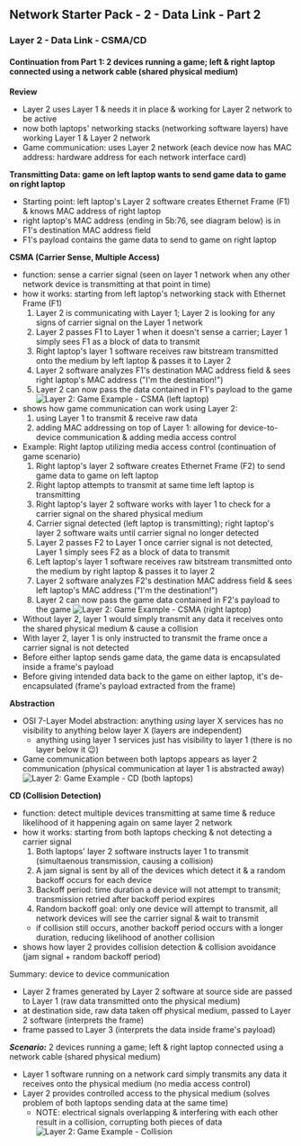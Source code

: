 ## Network Starter Pack - 2 - Data Link - Part 2 ##
### Layer 2 - Data Link - CSMA/CD
#### Continuation from Part 1: 2 devices running a game; left & right laptop connected using a network cable (shared physical medium)
**Review**
* Layer 2 uses Layer 1 & needs it in place & working for Layer 2 network to be active
* now both laptops' networking stacks (networking software layers) have working Layer 1 & Layer 2 network
* Game communication: uses Layer 2 network (each device now has MAC address: hardware address for each network interface card)

**Transmitting Data: game on left laptop wants to send game data to game on right laptop**
* Starting point: left laptop's Layer 2 software creates Ethernet Frame (F1) & knows MAC address of right laptop
* right laptop's MAC address (ending in 5b:76, see diagram below) is in F1's destination MAC address field
* F1's payload contains the game data to send to game on right laptop

**CSMA (Carrier Sense, Multiple Access)**
* function: sense a carrier signal (seen on layer 1 network when any other network device is transmitting at that point in time)
* how it works: starting from left laptop's networking stack with Ethernet Frame (F1)
  1. Layer 2 is communicating with Layer 1; Layer 2 is looking for any signs of carrier signal on the Layer 1 network
  2. Layer 2 passes F1 to Layer 1 when it doesn't sense a carrier; Layer 1 simply sees F1 as a block of data to transmit
  3. Right laptop's layer 1 software receives raw bitstream transmitted onto the medium by left laptop & passes it to Layer 2
  4. Layer 2 software analyzes F1's destination MAC address field & sees right laptop's MAC address ("I'm the destination!")
  5. Layer 2 can now pass the data contained in F1's payload to the game
 ![Layer 2: Game Example - CSMA (left laptop)](https://i.postimg.cc/HsvwMktW/image12.png)
* shows how game communication can work using Layer 2: 
  1. using Layer 1 to transmit & receive raw data
  2. adding MAC addressing on top of Layer 1: allowing for device-to-device communication & adding media access control
* Example: Right laptop utilizing media access control (continuation of game scenario)
  1. Right laptop's layer 2 software creates Ethernet Frame (F2) to send game data to game on left laptop
  2. Right laptop attempts to transmit at same time left laptop is transmitting
  3. Right laptop's layer 2 software works with layer 1 to check for a carrier signal on the shared physical medium
  4. Carrier signal detected (left laptop is transmitting); right laptop's layer 2 software waits until carrier signal no longer detected
  5. Layer 2 passes F2 to Layer 1 once carrier signal is not detected, Layer 1 simply sees F2 as a block of data to transmit
  6. Left laptop's layer 1 software receives raw bitstream transmitted onto the medium by right laptop & passes it to layer 2
  7. Layer 2 software analyzes F2's destination MAC address field & sees left laptop's MAC address ("I'm the destination!")
  8. Layer 2 can now pass the game data contained in F2's payload to the game
![Layer 2: Game Example - CSMA (right laptop)](https://i.postimg.cc/T3h2Kqdf/image14.png)
* Without layer 2, layer 1 would simply transmit any data it receives onto the shared physical medium & cause a collision
* With layer 2, layer 1 is only instructed to transmit the frame once a carrier signal is not detected
* Before either laptop sends game data, the game data is encapsulated inside a frame's payload
* Before giving intended data back to the game on either laptop, it's de-encapsulated (frame's payload extracted from the frame)

**Abstraction** 
* OSI 7-Layer Model abstraction: anything _using_ layer X services has no visibility to anything below layer X (layers are independent)
  * anything using layer 1 services just has visibility to layer 1 (there is no layer below it 😉)
* Game communication between both laptops appears as layer 2 communication (physical communication at layer 1 is abstracted away)
![Layer 2: Game Example - CD (both laptops)](https://i.postimg.cc/HxQyJFG7/image15.png)

**CD (Collision Detection)**
* function: detect multiple devices transmitting at same time & reduce likelihood of it happening again on same layer 2 network
* how it works: starting from both laptops checking & not detecting a carrier signal
  1. Both laptops' layer 2 software instructs layer 1 to transmit (simultaenous transmission, causing a collision)
  2. A jam signal is sent by all of the devices which detect it & a random backoff occurs for each device
  3. Backoff period: time duration a device will not attempt to transmit; transmission retried after backoff period expires
  4. Random backoff goal: only one device will attempt to transmit, all network devices will see the carrier signal & wait to transmit
  * if collision still occurs, another backoff period occurs with a longer duration, reducing likelihood of another collision
* shows how layer 2 provides collision detection & collision avoidance (jam signal + random backoff period)

Summary: device to device communication
* Layer 2 frames generated by Layer 2 software at source side are passed to Layer 1 (raw data transmitted onto the physical medium)
* at destination side, raw data taken off physical medium, passed to Layer 2 software (interprets the frame)
* frame passed to Layer 3 (interprets the data inside frame's payload) 

**_Scenario:_** 2 devices running a game; left & right laptop connected using a network cable (shared physical medium)
* Layer 1 software running on a network card simply transmits any data it receives onto the physical medium (no media access control)
* Layer 2 provides controlled access to the physical medium (solves problem of both laptops sending data at the same time)
  * NOTE: electrical signals overlapping & interfering with each other result in a collision, corrupting both pieces of data
![Layer 2: Game Example - Collision](https://i.postimg.cc/cLCKkmNF/image10.png)
